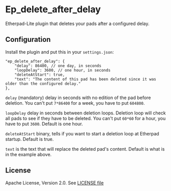 # Ep_delete_after_delay

Etherpad-Lite plugin that deletes your pads after a configured delay.

## Configuration

Install the plugin and put this in your `settings.json`:

    "ep_delete_after_delay": {
        "delay": 86400, // one day, in seconds
        "loopDelay": 3600, // one hour, in seconds
        "deleteAtStart": true,
        "text": "The content of this pad has been deleted since it was older than the configured delay."
    },

`delay` (mandatory) delay in seconds with no edition of the pad before deletion. You can't put `7*86400` for a week, you have to put `604800`.

`loopDelay` delay in seconds between deletion loops. Deletion loop will check all pads to see if they have to be deleted. You can't put `60*60` for a hour, you have to put `3600`. Default is one hour.

`deleteAtStart` binary, tells if you want to start a deletion loop at Etherpad startup. Default is true.

`text` is the text that will replace the deleted pad's content. Default is what is in the example above.

## License

Apache License, Version 2.0. See [LICENSE file](LICENSE)
